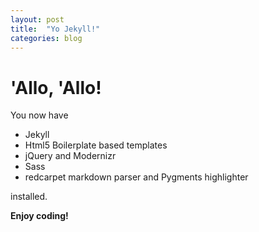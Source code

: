 ```yaml
---
layout: post
title:  "Yo Jekyll!"
categories: blog
---
```


# 'Allo, 'Allo!

You now have

- Jekyll
- Html5 Boilerplate based templates
- jQuery and Modernizr
- Sass
- redcarpet markdown parser and Pygments highlighter

installed.

**Enjoy coding!**

